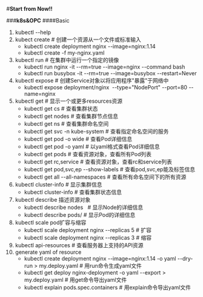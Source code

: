 #**Start from Now!!**

###**k8s&OPC**
####Basic
1. kubectl --help
2. kubect create  # 创建一个资源从一个文件或标准输入
	- kubectl create deployment nginx --image=nginx:1.14 
	- kubectl create -f my-nginx.yaml
3. kubectl run  # 在集群中运行一个指定的镜像
	- kubectl run nginx -it --rm=true --image=nginx --command bash
	- kubectl run busybox -it --rm=true --image=busybox --restart=Never
4. kubectl expose # 创建Service对象以将应用程序"暴露"于网络中
	- kubectl expose deployment/nginx  --type="NodePort" --port=80 --name=nginx
5. kubectl get  # 显示一个或更多resources资源
	- kubectl get cs  # 查看集群状态
	- kubectl get nodes  # 查看集群节点信息
	- kubectl get ns     # 查看集群命名空间
	- kubectl get svc -n kube-system  # 查看指定命名空间的服务
	- kubectl get pod <pod-name> -o wide  # 查看Pod详细信息
	- kubectl get pod <pod-name> -o yaml  # 以yaml格式查看Pod详细信息
	- kubectl get pods  # 查看资源对象，查看所有Pod列表
	- kubectl get rc,service  # 查看资源对象，查看rc和service列表
	- kubectl get pod,svc,ep --show-labels  # 查看pod,svc,ep能及标签信息
	- kubectl get all --all-namespaces      # 查看所有命名空间下的所有资源
6. kubectl cluster-info   # 显示集群信息
	- kubectl cluster-info  # 查看集群状态信息
7. kubectl describe 描述资源对象
	- kubectl describe nodes <node-name>  # 显示Node的详细信息
	- kubectl describe pods/<pod-name>    # 显示Pod的详细信息
8. kubectl scale pod扩容与缩容
	- kubectl scale deployment nginx --replicas 5  # 扩容
	- kubectl scale deployment nginx --replicas 3  # 缩容
9. kubectl api-resources # 查看服务器上支持的API资源
10. generate yaml of resource
	- kubectl create deployment nginx --image=nginx:1.14 -o yaml --dry-run > my.deploy.yaml   # 用run命令生成yaml文件
	- kubectl get deploy nginx-deployment -o yaml --export > my.deploy.yaml                   # 用get命令导出yaml文件
	- kubectl explain pods.spec.containers                                                    # 用explain命令导出yaml文件








